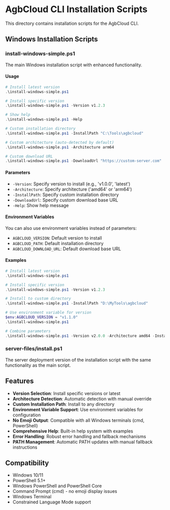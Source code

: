 # AgbCloud CLI Installation Scripts

This directory contains installation scripts for the AgbCloud CLI.

## Windows Installation Scripts

### install-windows-simple.ps1

The main Windows installation script with enhanced functionality.

#### Usage

```powershell
# Install latest version
.\install-windows-simple.ps1

# Install specific version
.\install-windows-simple.ps1 -Version v1.2.3

# Show help
.\install-windows-simple.ps1 -Help

# Custom installation directory
.\install-windows-simple.ps1 -InstallPath "C:\Tools\agbcloud"

# Custom architecture (auto-detected by default)
.\install-windows-simple.ps1 -Architecture arm64

# Custom download URL
.\install-windows-simple.ps1 -DownloadUrl "https://custom-server.com"
```

#### Parameters

- `-Version`: Specify version to install (e.g., 'v1.0.0', 'latest')
- `-Architecture`: Specify architecture ('amd64' or 'arm64')
- `-InstallPath`: Specify custom installation directory
- `-DownloadUrl`: Specify custom download base URL
- `-Help`: Show help message

#### Environment Variables

You can also use environment variables instead of parameters:

- `AGBCLOUD_VERSION`: Default version to install
- `AGBCLOUD_PATH`: Default installation directory
- `AGBCLOUD_DOWNLOAD_URL`: Default download base URL

#### Examples

```powershell
# Install latest version
.\install-windows-simple.ps1

# Install specific version
.\install-windows-simple.ps1 -Version v1.2.3

# Install to custom directory
.\install-windows-simple.ps1 -InstallPath "D:\MyTools\agbcloud"

# Use environment variable for version
$env:AGBCLOUD_VERSION = "v1.1.0"
.\install-windows-simple.ps1

# Combine parameters
.\install-windows-simple.ps1 -Version v2.0.0 -Architecture amd64 -InstallPath "C:\CLI\agbcloud"
```

### server-files/install.ps1

The server deployment version of the installation script with the same functionality as the main script.

## Features

- **Version Selection**: Install specific versions or latest
- **Architecture Detection**: Automatic detection with manual override
- **Custom Installation Path**: Install to any directory
- **Environment Variable Support**: Use environment variables for configuration
- **No Emoji Output**: Compatible with all Windows terminals (cmd, PowerShell)
- **Comprehensive Help**: Built-in help system with examples
- **Error Handling**: Robust error handling and fallback mechanisms
- **PATH Management**: Automatic PATH updates with manual fallback instructions

## Compatibility

- Windows 10/11
- PowerShell 5.1+
- Windows PowerShell and PowerShell Core
- Command Prompt (cmd) - no emoji display issues
- Windows Terminal
- Constrained Language Mode support 